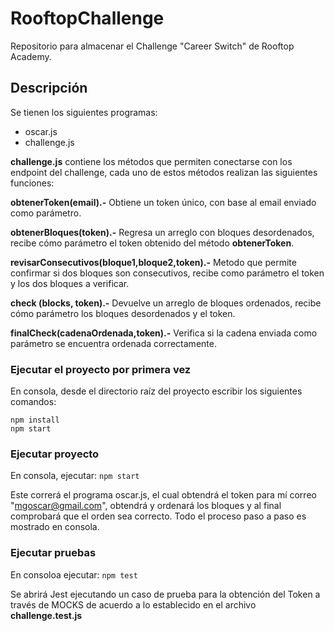 # RooftopChallenge
Repositorio para almacenar el Challenge "Career Switch" de Rooftop Academy.

## Descripción
Se tienen los siguientes programas:
* oscar.js
* challenge.js

**challenge.js** contiene los métodos que permiten conectarse con los endpoint del challenge, cada uno de estos métodos realizan las siguientes funciones:

**obtenerToken(email).-** Obtiene un token único, con base al email enviado como parámetro.

**obtenerBloques(token).-** Regresa un arreglo con bloques desordenados, recibe cómo parámetro el token obtenido del método **obtenerToken**.

**revisarConsecutivos(bloque1,bloque2,token).-** Metodo que permite confirmar si dos bloques son consecutivos, recibe como parámetro el token y los dos bloques a verificar.

**check (blocks, token).-** Devuelve un arreglo de bloques ordenados, recibe cómo parámetro los bloques desordenados y el token.

**finalCheck(cadenaOrdenada,token).-** Verifica si la cadena enviada como parámetro se encuentra ordenada correctamente.

### Ejecutar el proyecto por primera vez
En consola, desde el directorio raíz del proyecto escribir los siguientes comandos:
```
npm install
npm start
```
### Ejecutar proyecto
En consola, ejecutar:
```npm start```

Este correrá el programa oscar.js, el cual obtendrá el token para mí correo "mgoscar@gmail.com", obtendrá y ordenará los bloques y al final comprobará que el orden sea correcto. Todo el proceso paso a paso es mostrado en consola.

### Ejecutar pruebas 
En consoloa ejecutar:
```npm test```

Se abrirá Jest ejecutando un caso de prueba para la obtención del Token a través de MOCKS de acuerdo a lo establecido en el archivo **challenge.test.js**